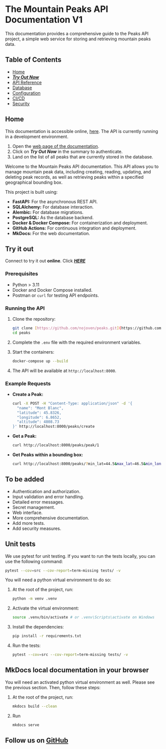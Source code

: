 # The Mountain Peaks API Documentation V1

This documentation provides a comprehensive guide to the Peaks API project, a simple web service for storing and retrieving mountain peaks data.

## Table of Contents

- [Home](index.md)
- ***[Try Out Now](https://peaks.onrender.com/auth/login)***
- [API Reference](api_reference.md)
- [Database](database.md)
- [Configuration](configuration.md)
- [CI/CD](ci_cd.md)
- [Security](security.md)

## Home

This documentation is accessible online, [here](https://peaks.onrender.com/).
The API is currently running in a development environment.

1. Open the [web page of the documentation](https://peaks.onrender.com/).
2. Click on ***Try Out Now*** in the summary to authenticate.
3. Land on the list of all peaks that are currently stored in the database.

Welcome to the Mountain Peaks API documentation. This API allows you to manage mountain peak data, including creating, reading, updating, and deleting peak records, as well as retrieving peaks within a specified geographical bounding box.

This project is built using:

- **FastAPI:** For the asynchronous REST API.
- **SQLAlchemy:** For database interaction.
- **Alembic:** For database migrations.
- **PostgreSQL:** As the database backend.
- **Docker & Docker Compose:** For containerization and deployment.
- **GitHub Actions:** For continuous integration and deployment.
- **MkDocs:** For the web documentation.

## Try it out

Connect to try it out **online**. Click ***[HERE](https://peaks.onrender.com/auth/login)***

### Prerequisites

- Python > 3.11
- Docker and Docker Compose installed.
- Postman or `curl` for testing API endpoints.

### Running the API

1. Clone the repository:

    ```bash
    git clone [https://github.com/nojoven/peaks.git](https://github.com/nojoven/peaks.git)
    cd peaks
    ```

2. Complete the `.env` file with the required environment variables.

3. Start the containers:

    ```bash
    docker-compose up --build
    ```

4. The API will be available at `http://localhost:8000`.

### Example Requests

- **Create a Peak:**

    ```bash
    curl -X POST -H "Content-Type: application/json" -d '{
      "name": "Mont Blanc",
      "latitude": 45.8326,
      "longitude": 6.8652,
      "altitude": 4808.73
    }' http://localhost:8000/peaks/create
    ```

- **Get a Peak:**

    ```bash
    curl http://localhost:8000/peaks/peak/1
    ```

- **Get Peaks within a bounding box:**

    ```bash
    curl http://localhost:8000/peaks/?min_lat=44.5&max_lat=46.5&min_lon=5.5&max_lon=7.5
    ```

## To be added

- Authentication and authorization.
- Input validation and error handling.
- Detailed error messages.
- Secret management.
- Web interface.
- More comprehensive documentation.
- Add more tests.
- Add security measures.


## Unit tests

We use pytest for unit testing. If you want to run the tests locally, you can use the following command:

```bash
pytest --cov=src --cov-report=term-missing tests/ -v
```

You will need a python virtual environment to do so:

1. At the root of the project, run:

    ```bash
    python -m venv .venv
    ```

2. Activate the virtual environment:

    ```bash
    source .venv/bin/activate # or .venv\Scripts\activate on Windows
    ```

3. Install the dependencies:

    ```bash
    pip install -r requirements.txt
    ```

4. Run the tests:

    ```bash
    pytest --cov=src --cov-report=term-missing tests/ -v
    ```

## MkDocs local documentation in your browser

You will need an activated python virtual environment as well. Please see the previous section. Then, follow these steps:

1. At the root of the project, run:

    ```bash
    mkdocs build --clean
    ```

2. Run

    ```bash
    mkdocs serve
    ```


## Follow us on **[GitHub](https://github.com/nojoven/peaks)**
